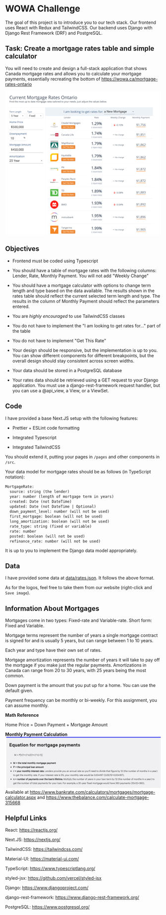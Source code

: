 # WOWA Challenge

The goal of this project is to introduce you to our tech stack. Our frontend uses React with Redux and TailwindCSS. Our backend uses Django with Django Rest Framework (DRF) and PostgreSQL.

## Task: Create a mortgage rates table and simple calculator

You will need to create and design a full-stack application that shows Canada mortgage rates and allows you to calculate your mortgage payments, essentially recreating the bottom of https://wowa.ca/mortgage-rates-ontario

![](docs/mortgage_rates_page.PNG)

## Objectives

* Frontend must be coded using Typescript

* You should have a table of mortgage rates with the following columns: Lender, Rate, Monthly Payment. You will not add "Weekly Change"

* You should have a mortgage calculator with options to change term length and type based on the data available. The results shown in the rates table should reflect the current selected term length and type. The results in the column of Monthly Payment should reflect the parameters entered.

* You are *highly encouraged* to use TailwindCSS classes

* You do not have to implement the "I am looking to get rates for..." part of the table

* You do not have to implement "Get This Rate"

* Your design should be responsive, but the implementation is up to you. You can show different components for different breakpoints, but the overall design should stay consistent across screen widths.

* Your data should be stored in a PostgreSQL database

* Your rates data should be retrieved using a GET request to your Django application. You must use a django-rest-framework request handler, but you can use a @api_view, a View, or a ViewSet. 

## Code

I have provided a base Next.JS setup with the following features:

* Prettier + ESLint code formatting

* Integrated Typescript

* Integrated TailwindCSS

You should extend it, putting your pages in `/pages` and other components in `/src`.

Your data model for mortgage rates should be as follows (in TypeScript notation):

```
MortgageRate:
  source: string (the lender)
  year: number (length of mortgage term in years)
  created: Date (not DateTime)
  updated: Date (not DateTime | Optional)
  down_payment_level: number (will not be used)
  first_mortgage: boolean (will not be used)
  long_amortization: boolean (will not be used)
  rate_type: string (fixed or variable)
  rate: number
  posted: boolean (will not be used)
  refinance_rate: number (will not be used)
```

It is up to you to implement the Django data model appropriately.

## Data

I have provided some data at [data/rates.json](data/rates.json). It follows the above format.

As for the logos, feel free to take them from our website (right-click and `Save image`). 

## Information About Mortgages

Mortgages come in two types: Fixed-rate and Variable-rate. Short form: Fixed and Variable. 

Mortgage terms represent the number of years a single mortgage contract is signed for and is usually 5 years, but can range between 1 to 10 years. 

Each year and type have their own set of rates. 

Mortgage amortization represents the number of years it will take to pay off the mortgage if you make just the regular payments. Amortizations in Canada can range from 20 to 30 years, with 25 years being the most common.

Down payment is the amount that you put up for a home. You can use the default given.

Payment frequency can be monthly or bi-weekly. For this assignment, you can assume monthly.

**Math Reference**

Home Price = Down Payment + Mortgage Amount

**Monthly Payment Calculation**
![](docs/mortgage_calculation.PNG)
Available at https://www.bankrate.com/calculators/mortgages/mortgage-calculator.aspx and https://www.thebalance.com/calculate-mortgage-315668

## Helpful Links

React: https://reactjs.org/

Next.JS: https://nextjs.org/

TailwindCSS: https://tailwindcss.com/

Material-UI: https://material-ui.com/

TypeScript: https://www.typescriptlang.org/

styled-jsx: https://github.com/vercel/styled-jsx

Django: https://www.djangoproject.com/

django-rest-framework: https://www.django-rest-framework.org/

PostgreSQL: https://www.postgresql.org/




